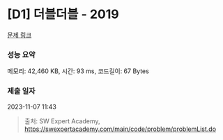 # [D1] 더블더블 - 2019 

[문제 링크](https://swexpertacademy.com/main/code/problem/problemDetail.do?contestProbId=AV5QDEX6AqwDFAUq) 

### 성능 요약

메모리: 42,460 KB, 시간: 93 ms, 코드길이: 67 Bytes

### 제출 일자

2023-11-07 11:43



> 출처: SW Expert Academy, https://swexpertacademy.com/main/code/problem/problemList.do
